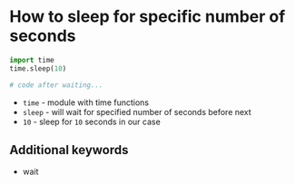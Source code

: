 # How to sleep for specific number of seconds

```python
import time
time.sleep(10)

# code after waiting...
```

- `time` - module with time functions
- `sleep` - will wait for specified number of seconds before next 
- `10` - sleep for `10` seconds in our case


## Additional keywords
- wait
